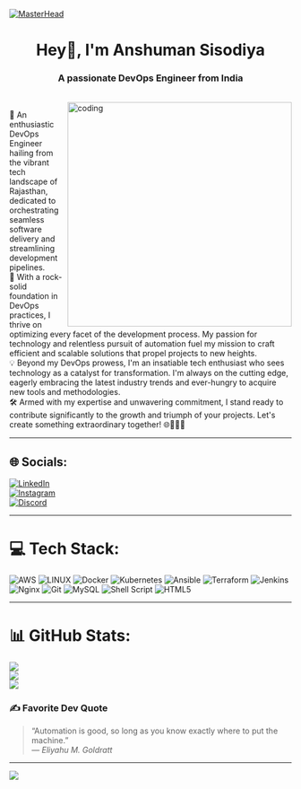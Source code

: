 [![MasterHead](https://i0.wp.com/servn.io/wp-content/uploads/2023/04/devOps-cloud-native.gif?fit=1920%2C1080&ssl=1)](https://Anshuman-Sisodiya.io)

<h1 align="center">Hey👋, I'm Anshuman Sisodiya</h1>
<h3 align="center">A passionate DevOps Engineer from India</h3>

<br>
<img align="right" alt="coding" width="400" src="https://user-images.githubusercontent.com/55389276/140866485-8fb1c876-9a8f-4d6a-98dc-08c4981eaf70.gif">

🚀 An enthusiastic DevOps Engineer hailing from the vibrant tech landscape of Rajasthan, dedicated to orchestrating seamless software delivery and streamlining development pipelines.  
🌟 With a rock-solid foundation in DevOps practices, I thrive on optimizing every facet of the development process. My passion for technology and relentless pursuit of automation fuel my mission to craft efficient and scalable solutions that propel projects to new heights.  
💡 Beyond my DevOps prowess, I'm an insatiable tech enthusiast who sees technology as a catalyst for transformation. I'm always on the cutting edge, eagerly embracing the latest industry trends and ever-hungry to acquire new tools and methodologies.  
🛠️ Armed with my expertise and unwavering commitment, I stand ready to contribute significantly to the growth and triumph of your projects. Let's create something extraordinary together! 🌐👨‍💻🔥

---

## 🌐 Socials:

[![LinkedIn](https://img.shields.io/badge/LinkedIn-%230077B5.svg?logo=linkedin&logoColor=white)](https://linkedin.com/in/anshuman-sisodiya)  
[![Instagram](https://img.shields.io/badge/Instagram-%23E4405F.svg?logo=Instagram&logoColor=white)](https://instagram.com/anshuman_sisodiyaa)  
[![Discord](https://img.shields.io/badge/Discord-%237289DA.svg?logo=discord&logoColor=white)](https://discord.gg/starlordinfamous)  

---

# 💻 Tech Stack:

![AWS](https://img.shields.io/badge/AWS-%23FF9900.svg?style=for-the-badge&logo=amazon-aws&logoColor=white) ![LINUX](https://img.shields.io/badge/Linux-FCC624?style=for-the-badge&logo=linux&logoColor=black) ![Docker](https://img.shields.io/badge/docker-%230db7ed.svg?style=for-the-badge&logo=docker&logoColor=white) ![Kubernetes](https://img.shields.io/badge/kubernetes-%23326ce5.svg?style=for-the-badge&logo=kubernetes&logoColor=white) ![Ansible](https://img.shields.io/badge/ansible-%231A1918.svg?style=for-the-badge&logo=ansible&logoColor=white) ![Terraform](https://img.shields.io/badge/terraform-%235835CC.svg?style=for-the-badge&logo=terraform&logoColor=white) ![Jenkins](https://img.shields.io/badge/jenkins-%232C5263.svg?style=for-the-badge&logo=jenkins&logoColor=white) ![Nginx](https://img.shields.io/badge/nginx-%23009639.svg?style=for-the-badge&logo=nginx&logoColor=white) ![Git](https://img.shields.io/badge/git-%23F05033.svg?style=for-the-badge&logo=git&logoColor=white) ![MySQL](https://img.shields.io/badge/mysql-%2300f.svg?style=for-the-badge&logo=mysql&logoColor=white) ![Shell Script](https://img.shields.io/badge/shell_script-%23121011.svg?style=for-the-badge&logo=gnu-bash&logoColor=white) ![HTML5](https://img.shields.io/badge/html5-%23E34F26.svg?style=for-the-badge&logo=html5&logoColor=white)

---

# 📊 GitHub Stats:

![](https://github-readme-stats.vercel.app/api?username=Anshuman-Sisodiya&theme=tokyonight&hide_border=true&include_all_commits=false&count_private=false)  
![](https://github-readme-streak-stats.herokuapp.com/?user=Anshuman-Sisodiya&theme=tokyonight&hide_border=true)  
![](https://github-readme-stats.vercel.app/api/top-langs/?username=Anshuman-Sisodiya&theme=tokyonight&hide_border=true&layout=compact)


### ✍️ Favorite Dev Quote
> “Automation is good, so long as you know exactly where to put the machine.”  
> — *Eliyahu M. Goldratt*


---


[![](https://visitcount.itsvg.in/api?id=Anshuman-Sisodiya&icon=0&color=6)](https://visitcount.itsvg.in)

<!-- Proudly created with GPRM ( https://gprm.itsvg.in ) -->
